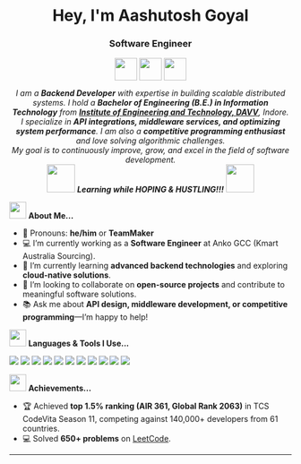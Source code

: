 <p align="center">
</p>
<h1 align="center">Hey, I'm Aashutosh Goyal</h1>
<h3 align="center">Software Engineer</h3>
<p align="center">
    <a href="mailto:aashutosh89660@gmail.com"><img align="center" src="https://cdn-icons-png.flaticon.com/512/5968/5968534.png" height="40" width="40" /></a>
    <a href="https://www.linkedin.com/in/aashutosh-goyal-91942a1ba/" target="_blank"><img align="center" src="https://cdn-icons-png.flaticon.com/512/174/174857.png" height="40" width="40" /></a>
    <a href="https://github.com/Aashutosh1512" target="_blank"><img align="center" src="https://cdn-icons-png.flaticon.com/512/25/25231.png" height="40" width="40" /></a>
</p>

<p align="center">
  <em>
    I am a <b>Backend Developer</b> with expertise in building scalable distributed systems. I hold a <b>Bachelor of Engineering (B.E.) in Information Technology</b> from 
    <a href="https://www.ietdavv.edu.in/"><b>Institute of Engineering and Technology, DAVV</b></a>, Indore. <br>
    I specialize in <b>API integrations, middleware services, and optimizing system performance</b>. I am also a <b>competitive programming enthusiast</b> and love solving algorithmic challenges. <br>
    My goal is to continuously improve, grow, and excel in the field of software development.
  </em> 
  <br>
  <img src="https://media.giphy.com/media/VgCDAzcKvsR6OM0uWg/giphy.gif" width="50" /> <b><i>Learning while HOPING & HUSTLING!!!</i></b> <img src="https://media.giphy.com/media/7j2hfyeVcDtf2/giphy.gif" width="50" />
</p>

<img src="https://media.giphy.com/media/ObNTw8Uzwy6KQ/giphy.gif" width="30px">&nbsp;**About Me...**
- 📌 Pronouns: **he/him** or **TeamMaker**  
- 💻 I’m currently working as a **Software Engineer** at Anko GCC (Kmart Australia Sourcing).  
- 🔭 I’m currently learning **advanced backend technologies** and exploring **cloud-native solutions**.  
- 🤝 I’m looking to collaborate on **open-source projects** and contribute to meaningful software solutions.  
- 📚 Ask me about **API design, middleware development, or competitive programming**—I’m happy to help!  

<img src="https://media.giphy.com/media/ObNTw8Uzwy6KQ/giphy.gif" width="30px">&nbsp;**Languages & Tools I Use...**
<p align="left">
    <a href="https://isocpp.org/" target="_blank"><img src="https://img.icons8.com/color/48/000000/c-plus-plus-logo.png"/></a>
    <a href="https://learn.microsoft.com/en-us/dotnet/csharp/" target="_blank"><img src="https://img.icons8.com/color/48/000000/c-sharp-logo.png"/></a>
    <a href="https://developer.mozilla.org/en-US/docs/Web/JavaScript" target="_blank"><img src="https://img.icons8.com/color/48/000000/javascript.png"/></a>
    <a href="https://reactjs.org/" target="_blank"><img src="https://img.icons8.com/color/48/000000/react-native.png"/></a>
    <a href="https://nodejs.org/" target="_blank"><img src="https://img.icons8.com/color/48/000000/nodejs.png"/></a>
    <a href="https://expressjs.com/" target="_blank"><img src="https://img.icons8.com/color/48/000000/express.png"/></a>
    <a href="https://www.mysql.com/" target="_blank"><img src="https://img.icons8.com/fluent/50/000000/mysql-logo.png"/></a>
    <a href="https://www.mongodb.com/" target="_blank"><img src="https://img.icons8.com/color/48/000000/mongodb.png"/></a>
    <a href="https://kafka.apache.org/" target="_blank"><img src="https://img.icons8.com/color/48/000000/apache-kafka.png"/></a>
    <a href="https://www.docker.com/" target="_blank"><img src="https://img.icons8.com/color/48/000000/docker.png"/></a>
    <a href="https://code.visualstudio.com/" target="_blank"><img src="https://img.icons8.com/color/48/000000/visual-studio-code.png"/></a>
</p>

<img src="https://media.giphy.com/media/ObNTw8Uzwy6KQ/giphy.gif" width="30px">&nbsp;**Achievements...**
- 🏆 Achieved **top 1.5% ranking (AIR 361, Global Rank 2063)** in TCS CodeVita Season 11, competing against 140,000+ developers from 61 countries.  
- 💻 Solved **650+ problems** on [LeetCode](https://leetcode.com/Aashutosh1512).  



---
